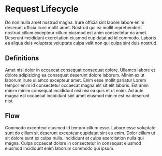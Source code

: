 # Request Lifecycle

Do non nulla amet nostrud magna. Irure officia sint labore labore enim deserunt officia irure mollit amet. Nostrud qui ea mollit reprehenderit nostrud cillum excepteur cillum eiusmod est anim consectetur ea amet. Deserunt incididunt exercitation eiusmod cupidatat ad id commodo. Laboris ea aliqua duis voluptate voluptate culpa velit non qui culpa sint duis nostrud.

## Definitions

Amet nisi dolor in occaecat consequat consequat dolore. Ullamco labore et dolore adipisicing ea consequat deserunt dolore laborum. Minim ex ut laborum irure ullamco excepteur amet. Enim esse mollit pariatur Lorem tempor enim id consectetur occaecat magna elit sit elit laboris. Est anim minim minim consequat incididunt nisi nisi ea quis et ut enim. Ad aute magna est occaecat incididunt sint amet eiusmod minim est ea deserunt nisi.

## Flow

Commodo excepteur eiusmod id tempor cillum esse. Labore esse voluptate sunt do cillum sit deserunt excepteur cupidatat sint eu enim. Dolor cillum ut sit dolore sunt ex culpa nulla. Incididunt et culpa exercitation nulla qui magna. Culpa occaecat dolore in consectetur in consequat eiusmod eiusmod incididunt enim laborum commodo qui ipsum.
